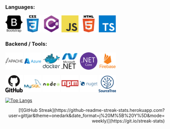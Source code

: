 
<h3 align="left">Languages:</h3>
<p align="left">  
<img src="https://raw.githubusercontent.com/devicons/devicon/master/icons/bootstrap/bootstrap-plain-wordmark.svg" alt="Bootstrap" width="55" height="55"/>
<img src="https://raw.githubusercontent.com/devicons/devicon/master/icons/css3/css3-original-wordmark.svg" alt="CSS3" width="55" height="55"/>
<img src="https://raw.githubusercontent.com/devicons/devicon/master/icons/csharp/csharp-original.svg" alt="C#" width="55" height="55"/>
<img src="https://raw.githubusercontent.com/devicons/devicon/master/icons/javascript/javascript-original.svg" alt="JavaScript" width="55" height="55"/>
<img src="https://raw.githubusercontent.com/devicons/devicon/master/icons/html5/html5-original-wordmark.svg" alt="HTML5" width="55" height="55"/>
<img src="https://raw.githubusercontent.com/devicons/devicon/master/icons/typescript/typescript-original.svg" alt="TypeScript" width="55" height="55"/>
</p>

<h3 align="left">Backend / Tools:</h3>
<p align="left">
<img src="https://raw.githubusercontent.com/devicons/devicon/master/icons/apache/apache-line-wordmark.svg" alt="Apache" width="55" height="55"/>
<img src="https://raw.githubusercontent.com/devicons/devicon/master/icons/azure/azure-original-wordmark.svg" alt="Azure" width="55" height="55"/>
<img src="https://raw.githubusercontent.com/devicons/devicon/master/icons/docker/docker-original-wordmark.svg" alt="Docker" width="55" height="55"/>
<img src="https://raw.githubusercontent.com/devicons/devicon/master/icons/dot-net/dot-net-original-wordmark.svg" alt="Dotnet" width="55" height="55"/>
<img src="https://raw.githubusercontent.com/devicons/devicon/master/icons/dotnetcore/dotnetcore-original.svg" alt="Dotnet Core" width="55" height="55"/>
<img src="https://raw.githubusercontent.com/devicons/devicon/master/icons/firebase/firebase-plain-wordmark.svg" alt="Firebase" width="55" height="55"/>
</p>

<p align="left">
<img src="https://raw.githubusercontent.com/devicons/devicon/master/icons/github/github-original-wordmark.svg" alt="GitHub" width="55" height="55"/>
<img src="https://raw.githubusercontent.com/devicons/devicon/master/icons/mysql/mysql-original-wordmark.svg" alt="MySQL" width="55" height="55"/>
<img src="https://raw.githubusercontent.com/devicons/devicon/master/icons/nodejs/nodejs-original-wordmark.svg" alt="Node" width="55" height="55"/> 
<img src="https://raw.githubusercontent.com/devicons/devicon/master/icons/npm/npm-original-wordmark.svg" alt="NPM" width="55" height="55"/> 
<img src="https://raw.githubusercontent.com/devicons/devicon/master/icons/nuget/nuget-original-wordmark.svg" alt="NuGet" width="55" height="55"/>
<img src="https://raw.githubusercontent.com/devicons/devicon/master/icons/sourcetree/sourcetree-original-wordmark.svg" alt="Sourcetree" width="55" height="55"/>
</p>

[![Top Langs](https://github-readme-stats.vercel.app/api/top-langs/?username=gittjar&layout=compact)](https://github.com/gittjar/github-readme-stats)

<p align="right">
[![GitHub Streak](https://github-readme-streak-stats.herokuapp.com?user=gittjar&theme=onedark&date_format=j%20M%5B%20Y%5D&mode=weekly)](https://git.io/streak-stats)
</p>

